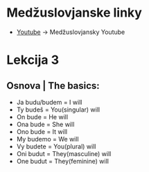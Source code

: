 # Medžuslovjanske linky

*   [Youtube](https://www.youtube.com/@interslavicofficial) -&gt; Medžuslovjansky Youtube

# Lekcija 3

## Osnova | The basics:

*   Ja budu/budem = I will
*   Ty budeš = You(singular) will
*   On bude = He will
*   Ona bude = She will
*   Ono bude = It will
*   My budemo = We will
*   Vy budete = You(plural) will
*   Oni budut = They(masculine) will
*   One budut = They(feminine) will